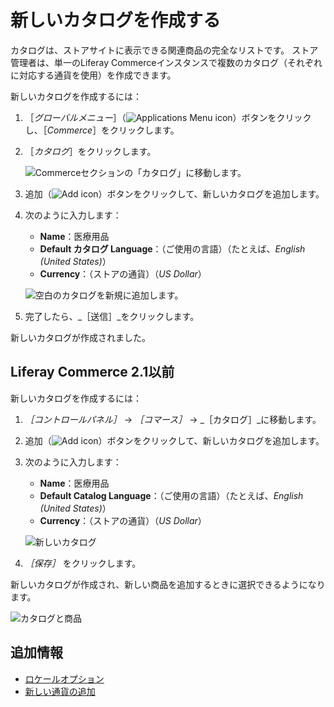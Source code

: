 # 新しいカタログを作成する

カタログは、ストアサイトに表示できる関連商品の完全なリストです。 ストア管理者は、単一のLiferay Commerceインスタンスで複数のカタログ（それぞれに対応する通貨を使用）を作成できます。

新しいカタログを作成するには：

1. ［_グローバルメニュー_］（![Applications Menu icon](../../images/icon-applications-menu.png)）ボタンをクリックし、［_Commerce_］をクリックします。
1. ［_カタログ_］をクリックします。

    ![Commerceセクションの「カタログ」に移動します。](./creating-a-new-catalog/images/03.png)

1. 追加（![Add icon](../../images/icon-add.png)）ボタンをクリックして、新しいカタログを追加します。
1. 次のように入力します：

    * **Name**：医療用品
    * **Default カタログ Language**：（ご使用の言語）（たとえば、_English (United States)_）
    * **Currency**：（ストアの通貨）（_US Dollar_）

    ![空白のカタログを新規に追加します。](./creating-a-new-catalog/images/04.png)

1. 完了したら、_［送信］_をクリックします。

新しいカタログが作成されました。

## Liferay Commerce 2.1以前

新しいカタログを作成するには：

1. _［コントロールパネル］_ → _［コマース］_ → _［カタログ］_に移動します。
1. 追加（![Add icon](../../images/icon-add.png)）ボタンをクリックして、新しいカタログを追加します。
1. 次のように入力します：

    * **Name**：医療用品
    * **Default Catalog Language**：（ご使用の言語）（たとえば、_English (United States)_）
    * **Currency**：（ストアの通貨）（_US Dollar_）

    ![新しいカタログ](./creating-a-new-catalog/images/01.png)

1. _［保存］_ をクリックします。

新しいカタログが作成され、新しい商品を追加するときに選択できるようになります。

![カタログと商品](./creating-a-new-catalog/images/02.png)

## 追加情報

* [ロケールオプション](../../store-administration/locale-options.md)
* [新しい通貨の追加](../../store-administration/currencies/adding-a-new-currency.md)
